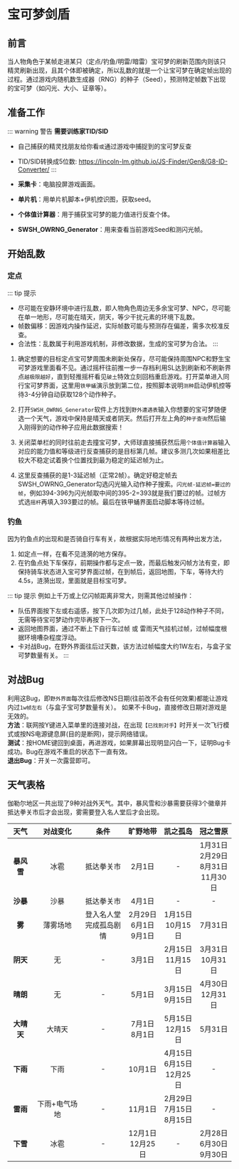 # 宝可梦剑盾

## 前言
<!-- - 剑盾野外闪光必定`♦方块闪`（Bug）。 -->
当人物角色于某帧走进某只（定点/钓鱼/明雷/暗雷）宝可梦的刷新范围内则该只精灵刷新出现，且其个体即被确定，所以乱数的就是一个让宝可梦在确定帧出现的过程。通过游戏内随机数生成器（RNG）的种子（Seed），预测特定帧数下出现的宝可梦（如闪光、大小、证章等）。

## 准备工作

::: warning 警告
**需要训练家TID/SID**
- 自己捕获的精灵找朋友给你看`或`通过游戏中捕捉到的宝可梦反查
- TID/SID转换成5位数: https://lincoln-lm.github.io/JS-Finder/Gen8/G8-ID-Converter/
:::

- **采集卡**：电脑投屏游戏画面。
- **单片机**：用单片机脚本+伊机控识图，获取seed。
- **个体值计算器**：用于捕获宝可梦的能力值进行反查个体。
- **SWSH_OWRNG_Generator**：用来查看当前游戏Seed和测闪光帧。

<!-- **TID/SID反查** -->

## 开始乱数
### 定点

::: tip 提示
- 尽可能在安静环境中进行乱数，即人物角色周边无多余宝可梦、NPC，尽可能在单一地形，尽可能在晴天，阴天，等少干扰元素的环境下乱数。
- 帧数偏移：因游戏内操作延迟，实际帧数可能与预测存在偏差，需多次校准反查。
- 合法性：乱数属于利用游戏机制，非修改数据，生成的宝可梦为合法。
:::

1. 确定想要的目标定点宝可梦周围未刷新处保存，尽可能保持周围NPC和野生宝可梦游戏里面看不见。通过摇杆往前推一步一存档利用SL达到刷新和不刷新界点`越极限越好`，直到轻推摇杆看见`破土`特效立刻回档重启游戏。打开菜单进入同行宝可梦界面，这里用`铁甲蛹`演示放到第二位，按照脚本说明`测种`启动伊机控等待3-4分钟自动获取128个动作种子。
<ImageViewer src="/images/Pokemon/RNG/破土.png" alt="破土" />
<ImageViewer src="/images/Pokemon/RNG/脚本.png" alt="伊机控" />

2. 打开`SWSH_OWRNG_Generator`软件上方找到`野外遭遇表`输入你想要的宝可梦随便选一个天气，游戏中保持是晴天或者阴天。然后打开左上角的`种子查询`然后输入刚得到的动作种子应用此数据搜索！

3. 关闭菜单栏的同时往前走去撞宝可梦，大师球直接捕获然后用`个体值计算器`输入对应的能力值和等级进行反查捕获的是目标第几帧。建议多测几次如果相差比较大不稳定试着换个位置找到最为稳定的延迟帧为止。
<ImageViewer src="/images/Pokemon/RNG/能力值.png" alt="能力值" />
<ImageViewer src="/images/Pokemon/RNG/反查.png" alt="反查" />

4. 这里反查捕获的是1-3延迟帧（正常2帧）。确定好稳定帧去SWSH_OWRNG_Generator勾选闪光输入动作种子搜索。`闪光帧-延迟帧=要过的帧`，例如394-396为闪光帧取中间的395-2=393就是我们要过的帧。过帧方式选`摇杆`再填入393要过的帧。最后在铁甲蛹界面启动脚本等待过帧。
<ImageViewer src="/images/Pokemon/RNG/闪光帧.png" alt="闪光帧" />
<ImageViewer src="/images/Pokemon/RNG/过帧.png" alt="过帧" />

### 钓鱼
因为钓鱼点的出现和是否骑自行车有关，故根据实际地形情况有两种出发方法，
1. 如定点一样，在看不见涟漪的地方保存。
2. 在钓鱼点处下车保存，前期操作都与定点一致，而最后触发闪帧方法有变，即保持骑车状态进入宝可梦界面过帧，在到帧后，返回地图，下车，等待大约 4.5s，涟漪出现，里面就是目标宝可梦。

::: tip 提示
例如上千万或上亿闪帧距离非常大，则需其他过帧操作：
- 队伍界面按下左或右遥感，按下几次即为过几帧，此处于128动作种子不同，无需等待宝可梦动作完毕再按下一次。
- 返回地图界面，通过不断上下自行车过帧 或 雷雨天气挂机过帧，过帧幅度根据环境嘈杂程度浮动。
- 卡对战Bug，在野外界面往后过天数，该方法过帧幅度大约1W左右，与盒子宝可梦数量有关。
:::

## 对战Bug

利用这Bug，即`野外界面`每次往后修改NS日期(往前改不会有任何效果)都能让游戏内过`1w帧左右`（与盒子宝可梦数量有关）。 如果不卡Bug，直接修改日期对游戏是无效的。<br>
**方法**：联网按Y键进入菜单里的连接对战，在出现`【已找到对手】`时开关一次飞行模式或按NS电源键息屏(目的是断网)，提示网络错误。<br>
**测试**：按HOME键回到桌面，再进游戏，如果屏幕出现明显闪白一下，证明Bug卡成功。Bug在游戏不重启的状态下一直有效。<br>
**退出Bug**：开关一次露营即可。

## 天气表格
伽勒尔地区一共出现了9种对战外天气。其中，暴风雪和沙暴需要获得3个徽章并抵达拳关市后才会出现，雾需要登入名人堂后才会出现。<br>
<!-- 天气证章或时间证章需在特定天气或时间下出现的宝可梦有概率获得。 -->

| **天气** | **对战变化** | **条件** | **旷野地带** | **凯之孤岛** | **冠之雪原** |
| :--: | :------: | :---: | :---: | :---: | :---: |
| **暴风雪** | 冰雹 | 抵达拳关市 | 2月1日 | - | 1月31日<br>2月29日<br>8月31日<br>11月30日 |
| **沙暴** | 沙暴 | 抵达拳关市 | 4月1日 | - | - |
|  **雾**  | 薄雾场地 | 登入名人堂<br>完成孤岛剧情 | 2月29日<br>6月1日<br>9月1日 | 1月15日<br>10月15日 | 7月31日 |
| **阴天** | 无 | - | 3月1日 | 2月15日<br>11月15日 | 3月31日<br>10月31日 |
| **晴朗** | 无 | - | 5月1日 | 3月15日<br>9月15日 | 4月30日<br>12月31日 |
| **大晴天** | 大晴天 | - | 7月1日<br>8月1日 | 5月15日<br>12月15日 | 5月31日 |
| **下雨** | 下雨 | - | 10月1日 | 4月15日<br>6月15日<br>12月25日 | - |
| **雷雨** | 下雨+电气场地 | - | 11月1日 | 2月29日<br>7月15日<br>8月15日 | - |
| **下雪** | 冰雹 | - | 12月1日<br>12月25日 | - | 2月28日<br>6月30日<br>9月30日 |